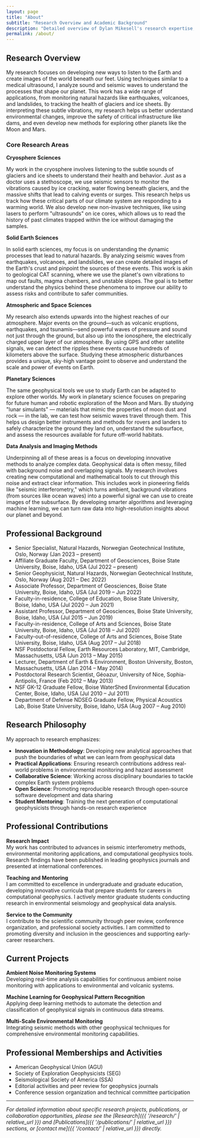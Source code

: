 ```yaml
---
layout: page
title: "About"
subtitle: "Research Overview and Academic Background"
description: "Detailed overview of Dylan Mikesell's research expertise, academic background, and contributions to computational geophysics and environmental monitoring."
permalink: /about/
---
```


## Research Overview

My research focuses on developing new ways to listen to the Earth and create images of the world beneath our feet. Using techniques similar to a medical ultrasound, I analyze sound and seismic waves to understand the processes that shape our planet. This work has a wide range of applications, from monitoring natural hazards like earthquakes, volcanoes, and landslides, to tracking the health of glaciers and ice sheets. By interpreting these subtle vibrations, my research helps us better understand environmental changes, improve the safety of critical infrastructure like dams, and even develop new methods for exploring other planets like the Moon and Mars.

### Core Research Areas

**Cryosphere Sciences**

My work in the cryosphere involves listening to the subtle sounds of glaciers and ice sheets to understand their health and behavior. Just as a doctor uses a stethoscope, we use seismic sensors to monitor the vibrations caused by ice cracking, water flowing beneath glaciers, and the massive shifts that lead to calving events or surges. This research helps us track how these critical parts of our climate system are responding to a warming world. We also develop new non-invasive techniques, like using lasers to perform "ultrasounds" on ice cores, which allows us to read the history of past climates trapped within the ice without damaging the samples.

**Solid Earth Sciences**

In solid earth sciences, my focus is on understanding the dynamic processes that lead to natural hazards. By analyzing seismic waves from earthquakes, volcanoes, and landslides, we can create detailed images of the Earth's crust and pinpoint the sources of these events. This work is akin to geological CAT scanning, where we use the planet's own vibrations to map out faults, magma chambers, and unstable slopes. The goal is to better understand the physics behind these phenomena to improve our ability to assess risks and contribute to safer communities.

**Atmospheric and Space Sciences**

My research also extends upwards into the highest reaches of our atmosphere. Major events on the ground—such as volcanic eruptions, earthquakes, and tsunamis—send powerful waves of pressure and sound not just through the ground, but also up into the ionosphere, the electrically charged upper layer of our atmosphere. By using GPS and other satellite signals, we can detect the ripples these events cause hundreds of kilometers above the surface. Studying these atmospheric disturbances provides a unique, sky-high vantage point to observe and understand the scale and power of events on Earth.

**Planetary Sciences**

The same geophysical tools we use to study Earth can be adapted to explore other worlds. My work in planetary science focuses on preparing for future human and robotic exploration of the Moon and Mars. By studying "lunar simulants" — materials that mimic the properties of moon dust and rock — in the lab, we can test how seismic waves travel through them. This helps us design better instruments and methods for rovers and landers to safely characterize the ground they land on, understand the subsurface, and assess the resources available for future off-world habitats.

**Data Analysis and Imaging Methods**

Underpinning all of these areas is a focus on developing innovative methods to analyze complex data. Geophysical data is often messy, filled with background noise and overlapping signals. My research involves creating new computational and mathematical tools to cut through this noise and extract clear information. This includes work in pioneering fields like "seismic interferometry," which turns ambient, background vibrations (from sources like ocean waves) into a powerful signal we can use to create images of the subsurface. By developing smarter algorithms and leveraging machine learning, we can turn raw data into high-resolution insights about our planet and beyond.

## Professional Background

- Senior Specialist, Natural Hazards, Norwegian Geotechnical Institute, Oslo, Norway (Jan 2023 – present)
- Affiliate Graduate Faculty, Department of Geosciences, Boise State University, Boise, Idaho, USA (Jul 2022 – present)
- Senior Geophysicist, Natural Hazards, Norwegian Geotechnical Institute, Oslo, Norway (Aug 2021 – Dec 2022)
- Associate Professor, Department of Geosciences, Boise State University, Boise, Idaho, USA (Jul 2019 – Jun 2022)
- Faculty-in-residence, College of Education, Boise State University, Boise, Idaho, USA (Jul 2020 – Jun 2021)
- Assistant Professor, Department of Geosciences, Boise State University, Boise, Idaho, USA (Jul 2015 – Jun 2019)
- Faculty-in-residence, College of Arts and Sciences, Boise State University, Boise, Idaho, USA (Jul 2018 – Jul 2020)
- Faculty-out-of-residence, College of Arts and Sciences, Boise State University, Boise, Idaho, USA (Aug 2017 – Jul 2018)
- NSF Postdoctoral Fellow, Earth Resources Laboratory, MIT, Cambridge, Massachusetts, USA (Jun 2013 – May 2015)
- Lecturer, Department of Earth & Environment, Boston University, Boston, Massachusetts, USA (Jan 2014 – May 2014)
- Postdoctoral Research Scientist, Géoazur, University of Nice, Sophia-Antipolis, France (Feb 2012 – May 2013)
- NSF GK-12 Graduate Fellow, Boise WaterShed Environmental Education Center, Boise, Idaho, USA (Jul 2010 – Jul 2011)
- Department of Defense NDSEG Graduate Fellow, Physical Acoustics Lab, Boise State University, Boise, Idaho, USA (Aug 2007 – Aug 2010)

## Research Philosophy

My approach to research emphasizes:

- **Innovation in Methodology**: Developing new analytical approaches that push the boundaries of what we can learn from geophysical data
- **Practical Applications**: Ensuring research contributions address real-world problems in environmental monitoring and hazard assessment
- **Collaborative Science**: Working across disciplinary boundaries to tackle complex Earth system problems
- **Open Science**: Promoting reproducible research through open-source software development and data sharing
- **Student Mentoring**: Training the next generation of computational geophysicists through hands-on research experience

## Professional Contributions

**Research Impact**  
My work has contributed to advances in seismic interferometry methods, environmental monitoring applications, and computational geophysics tools. Research findings have been published in leading geophysics journals and presented at international conferences.

**Teaching and Mentoring**  
I am committed to excellence in undergraduate and graduate education, developing innovative curricula that prepare students for careers in computational geophysics. I actively mentor graduate students conducting research in environmental seismology and geophysical data analysis.

**Service to the Community**  
I contribute to the scientific community through peer review, conference organization, and professional society activities. I am committed to promoting diversity and inclusion in the geosciences and supporting early-career researchers.

## Current Projects

**Ambient Noise Monitoring Systems**  
Developing real-time analysis capabilities for continuous ambient noise monitoring with applications to environmental and volcanic systems.

**Machine Learning for Geophysical Pattern Recognition**  
Applying deep learning methods to automate the detection and classification of geophysical signals in continuous data streams.

**Multi-Scale Environmental Monitoring**  
Integrating seismic methods with other geophysical techniques for comprehensive environmental monitoring capabilities.

## Professional Memberships and Activities

- American Geophysical Union (AGU)
- Society of Exploration Geophysicists (SEG)  
- Seismological Society of America (SSA)
- Editorial activities and peer review for geophysics journals
- Conference session organization and technical committee participation

---

*For detailed information about specific research projects, publications, or collaboration opportunities, please see the [Research]({{ '/research/' | relative_url }}) and [Publications]({{ '/publications/' | relative_url }}) sections, or [contact me]({{ '/contact/' | relative_url }}) directly.*